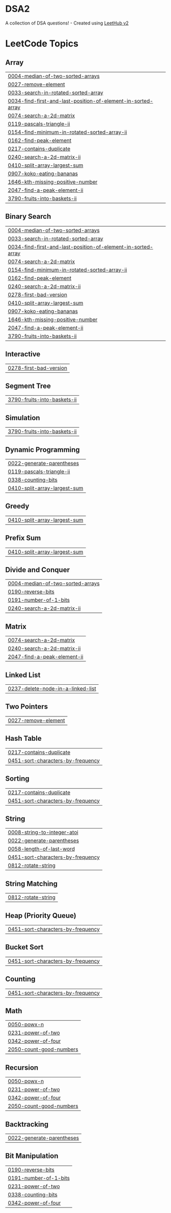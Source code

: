 # DSA2
A collection of DSA questions! - Created using [LeetHub v2](https://github.com/arunbhardwaj/LeetHub-2.0)

<!---LeetCode Topics Start-->
# LeetCode Topics
## Array
|  |
| ------- |
| [0004-median-of-two-sorted-arrays](https://github.com/AksayaVenugopal/DSA2/tree/master/0004-median-of-two-sorted-arrays) |
| [0027-remove-element](https://github.com/AksayaVenugopal/DSA2/tree/master/0027-remove-element) |
| [0033-search-in-rotated-sorted-array](https://github.com/AksayaVenugopal/DSA2/tree/master/0033-search-in-rotated-sorted-array) |
| [0034-find-first-and-last-position-of-element-in-sorted-array](https://github.com/AksayaVenugopal/DSA2/tree/master/0034-find-first-and-last-position-of-element-in-sorted-array) |
| [0074-search-a-2d-matrix](https://github.com/AksayaVenugopal/DSA2/tree/master/0074-search-a-2d-matrix) |
| [0119-pascals-triangle-ii](https://github.com/AksayaVenugopal/DSA2/tree/master/0119-pascals-triangle-ii) |
| [0154-find-minimum-in-rotated-sorted-array-ii](https://github.com/AksayaVenugopal/DSA2/tree/master/0154-find-minimum-in-rotated-sorted-array-ii) |
| [0162-find-peak-element](https://github.com/AksayaVenugopal/DSA2/tree/master/0162-find-peak-element) |
| [0217-contains-duplicate](https://github.com/AksayaVenugopal/DSA2/tree/master/0217-contains-duplicate) |
| [0240-search-a-2d-matrix-ii](https://github.com/AksayaVenugopal/DSA2/tree/master/0240-search-a-2d-matrix-ii) |
| [0410-split-array-largest-sum](https://github.com/AksayaVenugopal/DSA2/tree/master/0410-split-array-largest-sum) |
| [0907-koko-eating-bananas](https://github.com/AksayaVenugopal/DSA2/tree/master/0907-koko-eating-bananas) |
| [1646-kth-missing-positive-number](https://github.com/AksayaVenugopal/DSA2/tree/master/1646-kth-missing-positive-number) |
| [2047-find-a-peak-element-ii](https://github.com/AksayaVenugopal/DSA2/tree/master/2047-find-a-peak-element-ii) |
| [3790-fruits-into-baskets-ii](https://github.com/AksayaVenugopal/DSA2/tree/master/3790-fruits-into-baskets-ii) |
## Binary Search
|  |
| ------- |
| [0004-median-of-two-sorted-arrays](https://github.com/AksayaVenugopal/DSA2/tree/master/0004-median-of-two-sorted-arrays) |
| [0033-search-in-rotated-sorted-array](https://github.com/AksayaVenugopal/DSA2/tree/master/0033-search-in-rotated-sorted-array) |
| [0034-find-first-and-last-position-of-element-in-sorted-array](https://github.com/AksayaVenugopal/DSA2/tree/master/0034-find-first-and-last-position-of-element-in-sorted-array) |
| [0074-search-a-2d-matrix](https://github.com/AksayaVenugopal/DSA2/tree/master/0074-search-a-2d-matrix) |
| [0154-find-minimum-in-rotated-sorted-array-ii](https://github.com/AksayaVenugopal/DSA2/tree/master/0154-find-minimum-in-rotated-sorted-array-ii) |
| [0162-find-peak-element](https://github.com/AksayaVenugopal/DSA2/tree/master/0162-find-peak-element) |
| [0240-search-a-2d-matrix-ii](https://github.com/AksayaVenugopal/DSA2/tree/master/0240-search-a-2d-matrix-ii) |
| [0278-first-bad-version](https://github.com/AksayaVenugopal/DSA2/tree/master/0278-first-bad-version) |
| [0410-split-array-largest-sum](https://github.com/AksayaVenugopal/DSA2/tree/master/0410-split-array-largest-sum) |
| [0907-koko-eating-bananas](https://github.com/AksayaVenugopal/DSA2/tree/master/0907-koko-eating-bananas) |
| [1646-kth-missing-positive-number](https://github.com/AksayaVenugopal/DSA2/tree/master/1646-kth-missing-positive-number) |
| [2047-find-a-peak-element-ii](https://github.com/AksayaVenugopal/DSA2/tree/master/2047-find-a-peak-element-ii) |
| [3790-fruits-into-baskets-ii](https://github.com/AksayaVenugopal/DSA2/tree/master/3790-fruits-into-baskets-ii) |
## Interactive
|  |
| ------- |
| [0278-first-bad-version](https://github.com/AksayaVenugopal/DSA2/tree/master/0278-first-bad-version) |
## Segment Tree
|  |
| ------- |
| [3790-fruits-into-baskets-ii](https://github.com/AksayaVenugopal/DSA2/tree/master/3790-fruits-into-baskets-ii) |
## Simulation
|  |
| ------- |
| [3790-fruits-into-baskets-ii](https://github.com/AksayaVenugopal/DSA2/tree/master/3790-fruits-into-baskets-ii) |
## Dynamic Programming
|  |
| ------- |
| [0022-generate-parentheses](https://github.com/AksayaVenugopal/DSA2/tree/master/0022-generate-parentheses) |
| [0119-pascals-triangle-ii](https://github.com/AksayaVenugopal/DSA2/tree/master/0119-pascals-triangle-ii) |
| [0338-counting-bits](https://github.com/AksayaVenugopal/DSA2/tree/master/0338-counting-bits) |
| [0410-split-array-largest-sum](https://github.com/AksayaVenugopal/DSA2/tree/master/0410-split-array-largest-sum) |
## Greedy
|  |
| ------- |
| [0410-split-array-largest-sum](https://github.com/AksayaVenugopal/DSA2/tree/master/0410-split-array-largest-sum) |
## Prefix Sum
|  |
| ------- |
| [0410-split-array-largest-sum](https://github.com/AksayaVenugopal/DSA2/tree/master/0410-split-array-largest-sum) |
## Divide and Conquer
|  |
| ------- |
| [0004-median-of-two-sorted-arrays](https://github.com/AksayaVenugopal/DSA2/tree/master/0004-median-of-two-sorted-arrays) |
| [0190-reverse-bits](https://github.com/AksayaVenugopal/DSA2/tree/master/0190-reverse-bits) |
| [0191-number-of-1-bits](https://github.com/AksayaVenugopal/DSA2/tree/master/0191-number-of-1-bits) |
| [0240-search-a-2d-matrix-ii](https://github.com/AksayaVenugopal/DSA2/tree/master/0240-search-a-2d-matrix-ii) |
## Matrix
|  |
| ------- |
| [0074-search-a-2d-matrix](https://github.com/AksayaVenugopal/DSA2/tree/master/0074-search-a-2d-matrix) |
| [0240-search-a-2d-matrix-ii](https://github.com/AksayaVenugopal/DSA2/tree/master/0240-search-a-2d-matrix-ii) |
| [2047-find-a-peak-element-ii](https://github.com/AksayaVenugopal/DSA2/tree/master/2047-find-a-peak-element-ii) |
## Linked List
|  |
| ------- |
| [0237-delete-node-in-a-linked-list](https://github.com/AksayaVenugopal/DSA2/tree/master/0237-delete-node-in-a-linked-list) |
## Two Pointers
|  |
| ------- |
| [0027-remove-element](https://github.com/AksayaVenugopal/DSA2/tree/master/0027-remove-element) |
## Hash Table
|  |
| ------- |
| [0217-contains-duplicate](https://github.com/AksayaVenugopal/DSA2/tree/master/0217-contains-duplicate) |
| [0451-sort-characters-by-frequency](https://github.com/AksayaVenugopal/DSA2/tree/master/0451-sort-characters-by-frequency) |
## Sorting
|  |
| ------- |
| [0217-contains-duplicate](https://github.com/AksayaVenugopal/DSA2/tree/master/0217-contains-duplicate) |
| [0451-sort-characters-by-frequency](https://github.com/AksayaVenugopal/DSA2/tree/master/0451-sort-characters-by-frequency) |
## String
|  |
| ------- |
| [0008-string-to-integer-atoi](https://github.com/AksayaVenugopal/DSA2/tree/master/0008-string-to-integer-atoi) |
| [0022-generate-parentheses](https://github.com/AksayaVenugopal/DSA2/tree/master/0022-generate-parentheses) |
| [0058-length-of-last-word](https://github.com/AksayaVenugopal/DSA2/tree/master/0058-length-of-last-word) |
| [0451-sort-characters-by-frequency](https://github.com/AksayaVenugopal/DSA2/tree/master/0451-sort-characters-by-frequency) |
| [0812-rotate-string](https://github.com/AksayaVenugopal/DSA2/tree/master/0812-rotate-string) |
## String Matching
|  |
| ------- |
| [0812-rotate-string](https://github.com/AksayaVenugopal/DSA2/tree/master/0812-rotate-string) |
## Heap (Priority Queue)
|  |
| ------- |
| [0451-sort-characters-by-frequency](https://github.com/AksayaVenugopal/DSA2/tree/master/0451-sort-characters-by-frequency) |
## Bucket Sort
|  |
| ------- |
| [0451-sort-characters-by-frequency](https://github.com/AksayaVenugopal/DSA2/tree/master/0451-sort-characters-by-frequency) |
## Counting
|  |
| ------- |
| [0451-sort-characters-by-frequency](https://github.com/AksayaVenugopal/DSA2/tree/master/0451-sort-characters-by-frequency) |
## Math
|  |
| ------- |
| [0050-powx-n](https://github.com/AksayaVenugopal/DSA2/tree/master/0050-powx-n) |
| [0231-power-of-two](https://github.com/AksayaVenugopal/DSA2/tree/master/0231-power-of-two) |
| [0342-power-of-four](https://github.com/AksayaVenugopal/DSA2/tree/master/0342-power-of-four) |
| [2050-count-good-numbers](https://github.com/AksayaVenugopal/DSA2/tree/master/2050-count-good-numbers) |
## Recursion
|  |
| ------- |
| [0050-powx-n](https://github.com/AksayaVenugopal/DSA2/tree/master/0050-powx-n) |
| [0231-power-of-two](https://github.com/AksayaVenugopal/DSA2/tree/master/0231-power-of-two) |
| [0342-power-of-four](https://github.com/AksayaVenugopal/DSA2/tree/master/0342-power-of-four) |
| [2050-count-good-numbers](https://github.com/AksayaVenugopal/DSA2/tree/master/2050-count-good-numbers) |
## Backtracking
|  |
| ------- |
| [0022-generate-parentheses](https://github.com/AksayaVenugopal/DSA2/tree/master/0022-generate-parentheses) |
## Bit Manipulation
|  |
| ------- |
| [0190-reverse-bits](https://github.com/AksayaVenugopal/DSA2/tree/master/0190-reverse-bits) |
| [0191-number-of-1-bits](https://github.com/AksayaVenugopal/DSA2/tree/master/0191-number-of-1-bits) |
| [0231-power-of-two](https://github.com/AksayaVenugopal/DSA2/tree/master/0231-power-of-two) |
| [0338-counting-bits](https://github.com/AksayaVenugopal/DSA2/tree/master/0338-counting-bits) |
| [0342-power-of-four](https://github.com/AksayaVenugopal/DSA2/tree/master/0342-power-of-four) |
<!---LeetCode Topics End-->
